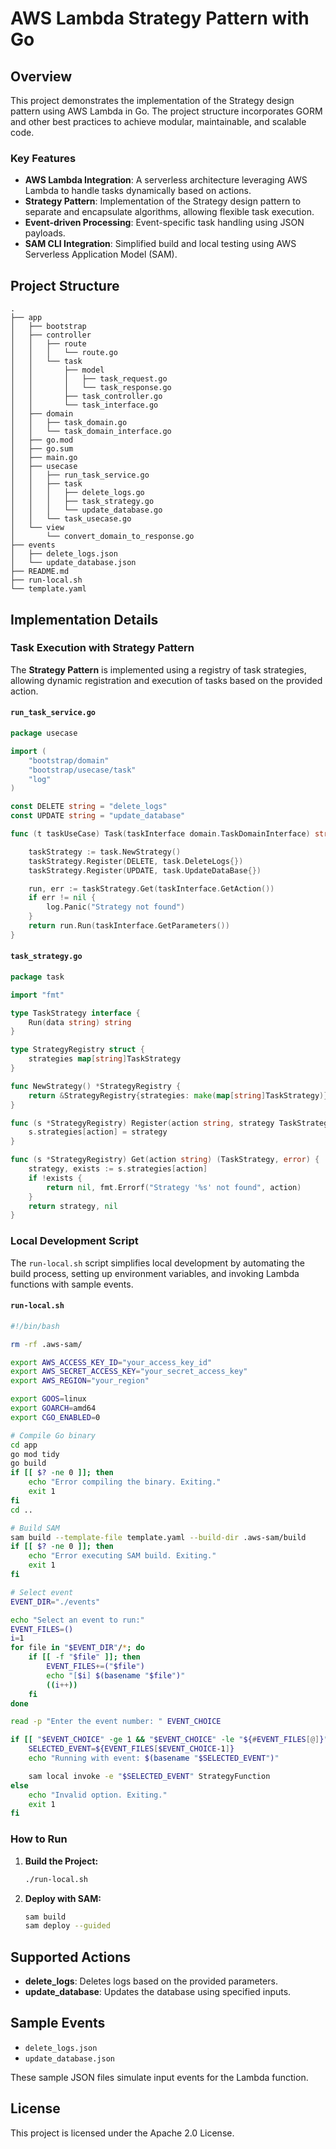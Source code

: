 # AWS Lambda Strategy Pattern with Go

## Overview
This project demonstrates the implementation of the Strategy design pattern using AWS Lambda in Go. The project structure incorporates GORM and other best practices to achieve modular, maintainable, and scalable code.

### Key Features
- **AWS Lambda Integration**: A serverless architecture leveraging AWS Lambda to handle tasks dynamically based on actions.
- **Strategy Pattern**: Implementation of the Strategy design pattern to separate and encapsulate algorithms, allowing flexible task execution.
- **Event-driven Processing**: Event-specific task handling using JSON payloads.
- **SAM CLI Integration**: Simplified build and local testing using AWS Serverless Application Model (SAM).

## Project Structure
```plaintext
.
├── app
│   ├── bootstrap
│   ├── controller
│   │   ├── route
│   │   │   └── route.go
│   │   └── task
│   │       ├── model
│   │       │   ├── task_request.go
│   │       │   └── task_response.go
│   │       ├── task_controller.go
│   │       └── task_interface.go
│   ├── domain
│   │   ├── task_domain.go
│   │   └── task_domain_interface.go
│   ├── go.mod
│   ├── go.sum
│   ├── main.go
│   ├── usecase
│   │   ├── run_task_service.go
│   │   ├── task
│   │   │   ├── delete_logs.go
│   │   │   ├── task_strategy.go
│   │   │   └── update_database.go
│   │   └── task_usecase.go
│   └── view
│       └── convert_domain_to_response.go
├── events
│   ├── delete_logs.json
│   └── update_database.json
├── README.md
├── run-local.sh
└── template.yaml
```

## Implementation Details

### Task Execution with Strategy Pattern
The **Strategy Pattern** is implemented using a registry of task strategies, allowing dynamic registration and execution of tasks based on the provided action.

#### `run_task_service.go`
```go
package usecase

import (
    "bootstrap/domain"
    "bootstrap/usecase/task"
    "log"
)

const DELETE string = "delete_logs"
const UPDATE string = "update_database"

func (t taskUseCase) Task(taskInterface domain.TaskDomainInterface) string {

    taskStrategy := task.NewStrategy()
    taskStrategy.Register(DELETE, task.DeleteLogs{})
    taskStrategy.Register(UPDATE, task.UpdateDataBase{})

    run, err := taskStrategy.Get(taskInterface.GetAction())
    if err != nil {
        log.Panic("Strategy not found")
    }
    return run.Run(taskInterface.GetParameters())
}
```

#### `task_strategy.go`
```go
package task

import "fmt"

type TaskStrategy interface {
    Run(data string) string
}

type StrategyRegistry struct {
    strategies map[string]TaskStrategy
}

func NewStrategy() *StrategyRegistry {
    return &StrategyRegistry{strategies: make(map[string]TaskStrategy)}
}

func (s *StrategyRegistry) Register(action string, strategy TaskStrategy) {
    s.strategies[action] = strategy
}

func (s *StrategyRegistry) Get(action string) (TaskStrategy, error) {
    strategy, exists := s.strategies[action]
    if !exists {
        return nil, fmt.Errorf("Strategy '%s' not found", action)
    }
    return strategy, nil
}
```

### Local Development Script
The `run-local.sh` script simplifies local development by automating the build process, setting up environment variables, and invoking Lambda functions with sample events.

#### `run-local.sh`
```bash
#!/bin/bash

rm -rf .aws-sam/

export AWS_ACCESS_KEY_ID="your_access_key_id"
export AWS_SECRET_ACCESS_KEY="your_secret_access_key"
export AWS_REGION="your_region"

export GOOS=linux
export GOARCH=amd64
export CGO_ENABLED=0

# Compile Go binary
cd app
go mod tidy
go build
if [[ $? -ne 0 ]]; then
    echo "Error compiling the binary. Exiting."
    exit 1
fi
cd ..

# Build SAM
sam build --template-file template.yaml --build-dir .aws-sam/build
if [[ $? -ne 0 ]]; then
    echo "Error executing SAM build. Exiting."
    exit 1
fi

# Select event
EVENT_DIR="./events"

echo "Select an event to run:"
EVENT_FILES=()
i=1
for file in "$EVENT_DIR"/*; do
    if [[ -f "$file" ]]; then
        EVENT_FILES+=("$file")
        echo "[$i] $(basename "$file")"
        ((i++))
    fi
done

read -p "Enter the event number: " EVENT_CHOICE

if [[ "$EVENT_CHOICE" -ge 1 && "$EVENT_CHOICE" -le "${#EVENT_FILES[@]}" ]]; then
    SELECTED_EVENT=${EVENT_FILES[$EVENT_CHOICE-1]}
    echo "Running with event: $(basename "$SELECTED_EVENT")"

    sam local invoke -e "$SELECTED_EVENT" StrategyFunction
else
    echo "Invalid option. Exiting."
    exit 1
fi
```

### How to Run
1. **Build the Project:**
   ```bash
   ./run-local.sh
   ```
2. **Deploy with SAM:**
   ```bash
   sam build
   sam deploy --guided
   ```

## Supported Actions
- **delete_logs**: Deletes logs based on the provided parameters.
- **update_database**: Updates the database using specified inputs.

## Sample Events
- `delete_logs.json`
- `update_database.json`

These sample JSON files simulate input events for the Lambda function.



## License
This project is licensed under the Apache 2.0 License.